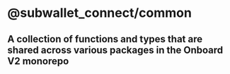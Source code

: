 # @subwallet_connect/common

## A collection of functions and types that are shared across various packages in the Onboard V2 monorepo
